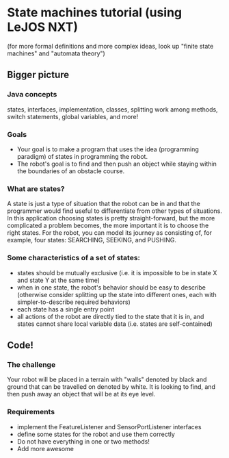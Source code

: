# State machines tutorial (using LeJOS NXT)
(for more formal definitions and more complex ideas, look up "finite state machines" and "automata theory")

## Bigger picture

### Java concepts
states, interfaces, implementation, classes, splitting work among methods, switch statements, global variables, and more!

### Goals
- Your goal is to make a program that uses the idea (programming paradigm) of states in programming the robot.
- The robot's goal is to find and then push an object while staying within the boundaries of an obstacle course. 

### What are states?
A state is just a type of situation that the robot can be in and that the programmer would find useful to differentiate from other types of situations. In this application choosing states is pretty straight-forward, but the more complicated a problem becomes, the more important it is to choose the right states. For the robot, you can model its journey as consisting of, for example, four states: SEARCHING, SEEKING, and PUSHING.

### Some characteristics of a set of states:
- states should be mutually exclusive (i.e. it is impossible to be in state X and state Y at the same time)
- when in one state, the robot's behavior should be easy to describe (otherwise consider splitting up the state into different ones, each with simpler-to-describe required behaviors)
- each state has a single entry point
- all actions of the robot are directly tied to the state that it is in, and states cannot share local variable data (i.e. states are self-contained)

## Code!

### The challenge
Your robot will be placed in a terrain with "walls" denoted by black and ground that can be travelled on denoted by white. It is looking to find, and then push away an object that will be at its eye level. 

### Requirements
- implement the FeatureListener and SensorPortListener interfaces
- define some states for the robot and use them correctly
- Do not have everything in one or two methods!
- Add more awesome
